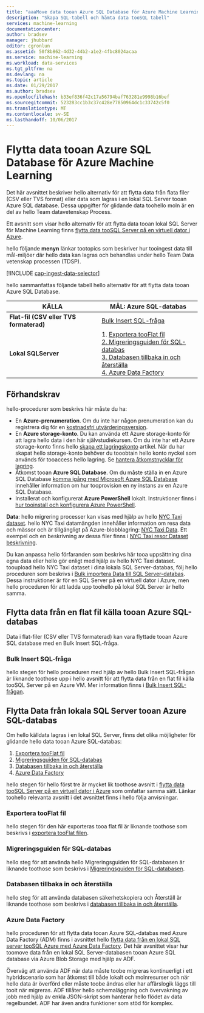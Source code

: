 ```yaml
---
title: "aaaMove data tooan Azure SQL Database för Azure Machine Learning | Microsoft Docs"
description: "Skapa SQL-tabell och hämta data tooSQL tabell"
services: machine-learning
documentationcenter: 
author: bradsev
manager: jhubbard
editor: cgronlun
ms.assetid: 50f8b862-4d32-44b2-a1e2-4fbc8024acaa
ms.service: machine-learning
ms.workload: data-services
ms.tgt_pltfrm: na
ms.devlang: na
ms.topic: article
ms.date: 01/29/2017
ms.author: bradsev
ms.openlocfilehash: b33ef836f42c17a56794baf763281e9998b16bef
ms.sourcegitcommit: 523283cc1b3c37c428e77850964dc1c33742c5f0
ms.translationtype: MT
ms.contentlocale: sv-SE
ms.lasthandoff: 10/06/2017
---
```

# <a name="move-data-tooan-azure-sql-database-for-azure-machine-learning"></a>Flytta data tooan Azure SQL Database för Azure Machine Learning
Det här avsnittet beskriver hello alternativ för att flytta data från flata filer (CSV eller TVS format) eller data som lagras i en lokal SQL Server tooan Azure SQL database. Dessa uppgifter för glidande data toohello moln är en del av hello Team datavetenskap Process.

Ett avsnitt som visar hello alternativ för att flytta data tooan lokal SQL Server för Machine Learning finns [flytta data tooSQL Server på en virtuell dator i Azure](machine-learning-data-science-move-sql-server-virtual-machine.md).

hello följande **menyn** länkar tootopics som beskriver hur tooingest data till mål-miljöer där hello data kan lagras och behandlas under hello Team Data vetenskap processen (TDSP).

[!INCLUDE [cap-ingest-data-selector](../../includes/cap-ingest-data-selector.md)]

hello sammanfattas följande tabell hello alternativ för att flytta data tooan Azure SQL Database.

| <b>KÄLLA</b> | <b>MÅL: Azure SQL-databas</b> |
| --- | --- |
| <b>Flat-fil (CSV eller TVS formaterad)</b> |<a href="#bulk-insert-sql-query">Bulk Insert SQL-fråga |
| <b>Lokal SQLServer</b> |1. <a href="#export-flat-file">Exportera tooFlat fil<br> 2. <a href="#insert-tables-bcp">Migreringsguiden för SQL-databas<br> 3. <a href="#db-migration">Databasen tillbaka in och återställa<br> 4. <a href="#adf">Azure Data Factory |

## <a name="prereqs"></a>Förhandskrav
hello-procedurer som beskrivs här måste du ha:

* En **Azure-prenumeration**. Om du inte har någon prenumeration kan du registrera dig för en [kostnadsfri utvärderingsversion](https://azure.microsoft.com/pricing/free-trial/).
* En **Azure storage-konto**. Du kan använda ett Azure storage-konto för att lagra hello data i den här självstudiekursen. Om du inte har ett Azure storage-konto finns hello [skapa ett lagringskonto](../storage/common/storage-create-storage-account.md#create-a-storage-account) artikel. När du har skapat hello storage-konto behöver du tooobtain hello konto nyckel som används för tooaccess hello lagring. Se [hantera åtkomstnycklar för lagring](../storage/common/storage-create-storage-account.md#manage-your-storage-access-keys).
* Åtkomst tooan **Azure SQL Database**. Om du måste ställa in en Azure SQL Database [komma igång med Microsoft Azure SQL Database](../sql-database/sql-database-get-started.md) innehåller information om hur tooprovision en ny instans av en Azure SQL Database.
* Installerat och konfigurerat **Azure PowerShell** lokalt. Instruktioner finns i [hur tooinstall och konfigurera Azure PowerShell](/powershell/azure/overview).

**Data**: hello migrering processer kan visas med hjälp av hello [NYC Taxi dataset](http://chriswhong.com/open-data/foil_nyc_taxi/). hello NYC Taxi datamängden innehåller information om resa data och mässor och är tillgängligt på Azure-blobblagring: [NYC Taxi Data](http://www.andresmh.com/nyctaxitrips/). Ett exempel och en beskrivning av dessa filer finns i [NYC Taxi resor Dataset beskrivning](machine-learning-data-science-process-sql-walkthrough.md#dataset).

Du kan anpassa hello förfaranden som beskrivs här tooa uppsättning dina egna data eller hello gör enligt med hjälp av hello NYC Taxi dataset. tooupload hello NYC Taxi dataset i dina lokala SQL Server-databas, följ hello proceduren som beskrivs i [Bulk importera Data till SQL Server-databas](machine-learning-data-science-process-sql-walkthrough.md#dbload). Dessa instruktioner är för en SQL Server på en virtuell dator i Azure, men hello proceduren för att ladda upp toohello på lokal SQL Server är hello samma.

## <a name="file-to-azure-sql-database"></a>Flytta data från en flat fil källa tooan Azure SQL-databas
Data i flat-filer (CSV eller TVS formaterad) kan vara flyttade tooan Azure SQL database med en Bulk Insert SQL-fråga.

### <a name="bulk-insert-sql-query"></a>Bulk Insert SQL-fråga
hello stegen för hello proceduren med hjälp av hello Bulk Insert SQL-frågan är liknande toothose upp i hello avsnitt för att flytta data från en flat fil källa tooSQL Server på en Azure VM. Mer information finns i [Bulk Insert SQL-frågan](machine-learning-data-science-move-sql-server-virtual-machine.md#insert-tables-bulkquery).

## <a name="sql-on-prem-to-sazure-sql-database"></a>Flytta Data från lokala SQL Server tooan Azure SQL-databas
Om hello källdata lagras i en lokal SQL Server, finns det olika möjligheter för glidande hello data tooan Azure SQL-databas:

1. [Exportera tooFlat fil](#export-flat-file)
2. [Migreringsguiden för SQL-databas](#insert-tables-bcp)
3. [Databasen tillbaka in och återställa](#db-migration)
4. [Azure Data Factory](#adf)

hello stegen för hello först tre är mycket lik toothose avsnitt i [flytta data tooSQL Server på en virtuell dator i Azure](machine-learning-data-science-move-sql-server-virtual-machine.md) som omfattar samma sätt. Länkar toohello relevanta avsnitt i det avsnittet finns i hello följa anvisningar.

### <a name="export-flat-file"></a>Exportera tooFlat fil
hello stegen för den här exporteras tooa flat fil är liknande toothose som beskrivs i [exportera tooFlat filen](machine-learning-data-science-move-sql-server-virtual-machine.md#export-flat-file).

### <a name="insert-tables-bcp"></a>Migreringsguiden för SQL-databas
hello steg för att använda hello Migreringsguiden för SQL-databasen är liknande toothose som beskrivs i [Migreringsguiden för SQL-databasen](machine-learning-data-science-move-sql-server-virtual-machine.md#sql-migration).

### <a name="db-migration"></a>Databasen tillbaka in och återställa
hello steg för att använda databasen säkerhetskopiera och Återställ är liknande toothose som beskrivs i [databasen tillbaka in och återställa](machine-learning-data-science-move-sql-server-virtual-machine.md#sql-backup).

### <a name="adf"></a>Azure Data Factory
hello proceduren för att flytta data tooan Azure SQL-databas med Azure Data Factory (ADM) finns i avsnittet hello [flytta data från en lokal SQL server tooSQL Azure med Azure Data Factory](machine-learning-data-science-move-sql-azure-adf.md). Det här avsnittet visar hur toomove data från en lokal SQL Server-databasen tooan Azure SQL database via Azure Blob Storage med hjälp av ADF.

Överväg att använda ADF när data måste toobe migreras kontinuerligt i ett hybridscenario som har åtkomst till både lokalt och molnresurser och när hello data är överförd eller måste toobe ändras eller har affärslogik läggs till tooit när migreras. ADF tillåter hello schemaläggning och övervakning av jobb med hjälp av enkla JSON-skript som hanterar hello flödet av data regelbundet. ADF har även andra funktioner som stöd för komplex.
